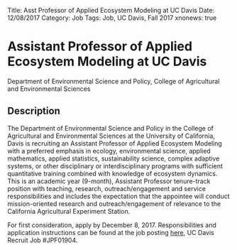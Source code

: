 Title: Asst Professor of Applied Ecosystem Modeling at UC Davis
Date: 12/08/2017
Category: Job
Tags: Job, UC Davis, Fall 2017
xnonews: true

# Assistant Professor of Applied Ecosystem Modeling at UC Davis
Department of Environmental Science and Policy, College of Agricultural and Environmental Sciences

## Description
The Department of Environmental Science and Policy in the College of Agricultural and Environmental Sciences at the University of California, Davis is recruiting an Assistant Professor of Applied Ecosystem Modeling with a preferred emphasis in ecology, environmental science, applied mathematics, applied statistics, sustainability science, complex adaptive systems, or other disciplinary or interdisciplinary programs with sufficient quantitative training combined with knowledge of ecosystem dynamics. This is an academic year (9-month), Assistant Professor tenure-track position with teaching, research, outreach/engagement and service responsibilities and includes the expectation that the appointee will conduct mission-oriented research and outreach/engagement of relevance to the California Agricultural Experiment Station.

For first consideration, apply by December 8, 2017. Responsibilities and application instructions can be found at the job posting [here](https://recruit.ucdavis.edu/apply/JPF01904), UC Davis Recruit Job #JPF01904.